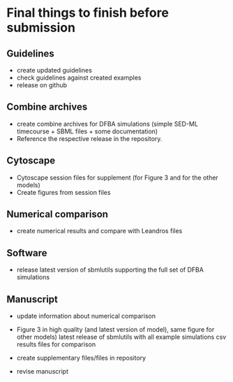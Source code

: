 # Final things to finish before submission

## Guidelines
- create updated guidelines 
- check guidelines against created examples
- release on github

## Combine archives
- create combine archives for DFBA simulations (simple SED-ML timecourse + SBML files + some documentation)
- Reference the respective release in the repository.

## Cytoscape
- Cytoscape session files for supplement (for Figure 3 and for the other models)
- Create figures from session files

## Numerical comparison
- create numerical results and compare with Leandros files

## Software
- release latest version of sbmlutils supporting the full set of DFBA simulations

## Manuscript
- update information about numerical comparison
- Figure 3 in high quality (and latest version of model), same figure for other models) 
latest release of sbmlutils with all example simulations
csv results files for comparison

- create supplementary files/files in repository
- revise manuscript
